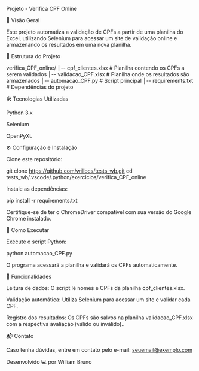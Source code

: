 Projeto - Verifica CPF Online

📌 Visão Geral

Este projeto automatiza a validação de CPFs a partir de uma planilha do Excel, utilizando Selenium para acessar um site de validação online e armazenando os resultados em uma nova planilha.

📂 Estrutura do Projeto

verifica_CPF_online/
│-- cpf_clientes.xlsx  # Planilha contendo os CPFs a serem validados
│-- validacao_CPF.xlsx  # Planilha onde os resultados são armazenados
│-- automacao_CPF.py  # Script principal
│-- requirements.txt  # Dependências do projeto

🛠️ Tecnologias Utilizadas

Python 3.x

Selenium

OpenPyXL

⚙️ Configuração e Instalação

Clone este repositório:

git clone https://github.com/willbcs/tests_wb.git
cd tests_wb/.vscode/.python/exercicios/verifica_CPF_online

Instale as dependências:

pip install -r requirements.txt

Certifique-se de ter o ChromeDriver compatível com sua versão do Google Chrome instalado.

🚀 Como Executar

Execute o script Python:

python automacao_CPF.py

O programa acessará a planilha e validará os CPFs automaticamente.

📌 Funcionalidades

Leitura de dados: O script lê nomes e CPFs da planilha cpf_clientes.xlsx.

Validação automática: Utiliza Selenium para acessar um site e validar cada CPF.

Registro dos resultados: Os CPFs são salvos na planilha validacao_CPF.xlsx com a respectiva avaliação (válido ou inválido)..


📬 Contato

Caso tenha dúvidas, entre em contato pelo e-mail: seuemail@exemplo.com

Desenvolvido 💻 por William Bruno

